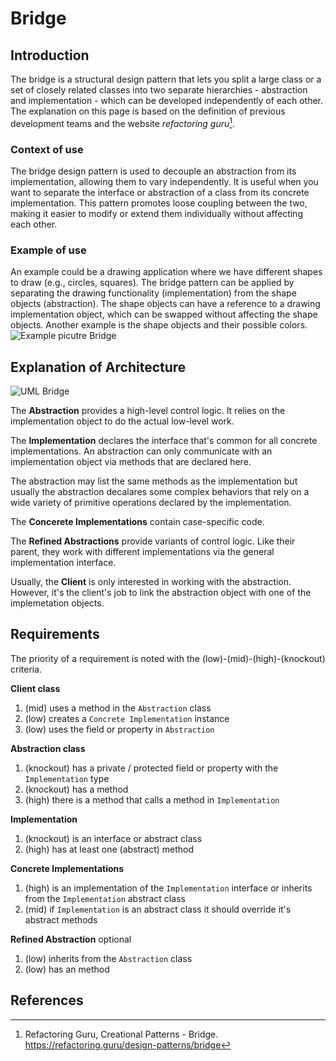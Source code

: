 # Bridge
## Introduction
The bridge is a structural design pattern that lets you split a large class or a set of closely related classes into two separate hierarchies - abstraction and implementation - which can be developed independently of each other. The explanation on this page is based on the definition of previous development teams and the website _refactoring guru_[^1].

### Context of use
The bridge design pattern is used to decouple an abstraction from its implementation, allowing them to vary independently. It is useful when you want to separate the interface or abstraction of a class from its concrete implementation. This pattern promotes loose coupling between the two, making it easier to modify or extend them individually without affecting each other.

### Example of use
An example could be  a drawing application where we have different shapes to draw (e.g., circles, squares). The bridge pattern can be applied by separating the drawing functionality (implementation) from the shape objects (abstraction). The shape objects can have a reference to a drawing implementation object, which can be swapped without affecting the shape objects. Another example is the shape objects and their possible colors. ![Example picutre Bridge](https://refactoring.guru/images/patterns/diagrams/bridge/solution-en.png)

## Explanation of Architecture
![UML Bridge](https://refactoring.guru/images/patterns/diagrams/bridge/structure-en.png)

The **Abstraction** provides a high-level control logic. It relies on the implementation object to do the actual low-level work.

The **Implementation** declares the interface that's common for all concrete implementations. An abstraction can only communicate with an implementation object via methods that are declared here. 

The abstraction may list the same methods as the implementation but usually the abstraction decalares some complex behaviors that rely on a wide variety of primitive operations declared by the implementation.

The **Concerete Implementations** contain case-specific code.

The **Refined Abstractions** provide variants of control logic. Like their parent, they work with different implementations via the general implementation interface. 

Usually, the **Client** is only interested in working with the abstraction. However, it's the client's job to link the abstraction object with one of the implemetation objects. 

## Requirements
The priority of a requirement is noted with the (low)-(mid)-(high)-(knockout) criteria.

**Client class**
1. (mid) uses a method in the `Abstraction` class
2. (low) creates a `Concrete Implementation` instance
3. (low) uses the field or property in `Abstraction`

**Abstraction class**
1. (knockout) has a private / protected field or property with the `Implementation` type
2. (knockout) has a method 
3. (high) there is a method that calls a method in `Implementation`

**Implementation**
1. (knockout) is an interface or abstract class
2. (high) has at least one (abstract) method

**Concrete Implementations**
1. (high) is an implementation of the `Implementation` interface or inherits from the `Implementation` abstract class
2. (mid) if `Implementation` is an abstract class it should override it's abstract methods

**Refined Abstraction** optional
1. (low) inherits from the `Abstraction` class
2. (low) has an method

## References
[^1]: Refactoring Guru, Creational Patterns - Bridge. https://refactoring.guru/design-patterns/bridge

